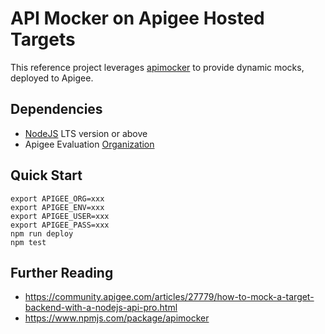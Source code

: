 # API Mocker on Apigee Hosted Targets

This reference project leverages [apimocker](https://npmjs.com/package/apimocker) to provide dynamic mocks, deployed to Apigee.

## Dependencies

-   [NodeJS](https://nodejs.org/en/) LTS version or above
-   Apigee Evaluation [Organization](https://login.apigee.com/sign__up)

## Quick Start

    export APIGEE_ORG=xxx
    export APIGEE_ENV=xxx
    export APIGEE_USER=xxx
    export APIGEE_PASS=xxx
    npm run deploy
    npm test

## Further Reading

-   <https://community.apigee.com/articles/27779/how-to-mock-a-target-backend-with-a-nodejs-api-pro.html>
-   <https://www.npmjs.com/package/apimocker>
